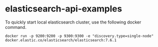 # elasticsearch-api-examples<br>

To quickly start local elasticsearch cluster, use the following docker command.

    docker run -p 9200:9200 -p 9300:9300 -e "discovery.type=single-node" docker.elastic.co/elasticsearch/elasticsearch:7.6.1
